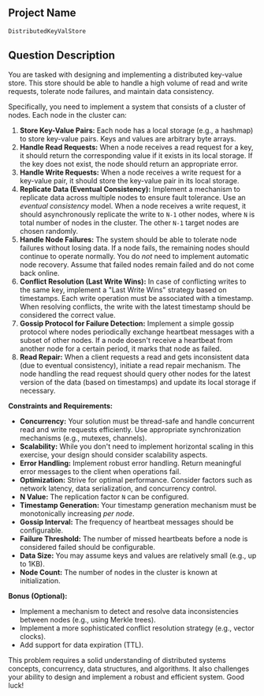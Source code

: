 ## Project Name

`DistributedKeyValStore`

## Question Description

You are tasked with designing and implementing a distributed key-value store. This store should be able to handle a high volume of read and write requests, tolerate node failures, and maintain data consistency.

Specifically, you need to implement a system that consists of a cluster of nodes. Each node in the cluster can:

1.  **Store Key-Value Pairs:** Each node has a local storage (e.g., a hashmap) to store key-value pairs. Keys and values are arbitrary byte arrays.
2.  **Handle Read Requests:** When a node receives a read request for a key, it should return the corresponding value if it exists in its local storage. If the key does not exist, the node should return an appropriate error.
3.  **Handle Write Requests:** When a node receives a write request for a key-value pair, it should store the key-value pair in its local storage.
4.  **Replicate Data (Eventual Consistency):** Implement a mechanism to replicate data across multiple nodes to ensure fault tolerance. Use an *eventual consistency* model.  When a node receives a write request, it should asynchronously replicate the write to `N-1` other nodes, where `N` is total number of nodes in the cluster. The other `N-1` target nodes are chosen randomly.
5.  **Handle Node Failures:** The system should be able to tolerate node failures without losing data. If a node fails, the remaining nodes should continue to operate normally. You do *not* need to implement automatic node recovery.  Assume that failed nodes remain failed and do not come back online.
6.  **Conflict Resolution (Last Write Wins):** In case of conflicting writes to the same key, implement a "Last Write Wins" strategy based on timestamps. Each write operation must be associated with a timestamp. When resolving conflicts, the write with the latest timestamp should be considered the correct value.
7.  **Gossip Protocol for Failure Detection:** Implement a simple gossip protocol where nodes periodically exchange heartbeat messages with a subset of other nodes. If a node doesn't receive a heartbeat from another node for a certain period, it marks that node as failed.
8.  **Read Repair:** When a client requests a read and gets inconsistent data (due to eventual consistency), initiate a read repair mechanism. The node handling the read request should query other nodes for the latest version of the data (based on timestamps) and update its local storage if necessary.

**Constraints and Requirements:**

*   **Concurrency:** Your solution must be thread-safe and handle concurrent read and write requests efficiently. Use appropriate synchronization mechanisms (e.g., mutexes, channels).
*   **Scalability:** While you don't need to implement horizontal scaling in this exercise, your design should consider scalability aspects.
*   **Error Handling:** Implement robust error handling. Return meaningful error messages to the client when operations fail.
*   **Optimization:** Strive for optimal performance. Consider factors such as network latency, data serialization, and concurrency control.
*   **N Value:**  The replication factor `N` can be configured.
*   **Timestamp Generation:** Your timestamp generation mechanism must be monotonically increasing *per node*.
*   **Gossip Interval:** The frequency of heartbeat messages should be configurable.
*   **Failure Threshold:** The number of missed heartbeats before a node is considered failed should be configurable.
*   **Data Size:** You may assume keys and values are relatively small (e.g., up to 1KB).
*   **Node Count:** The number of nodes in the cluster is known at initialization.

**Bonus (Optional):**

*   Implement a mechanism to detect and resolve data inconsistencies between nodes (e.g., using Merkle trees).
*   Implement a more sophisticated conflict resolution strategy (e.g., vector clocks).
*   Add support for data expiration (TTL).

This problem requires a solid understanding of distributed systems concepts, concurrency, data structures, and algorithms. It also challenges your ability to design and implement a robust and efficient system. Good luck!

